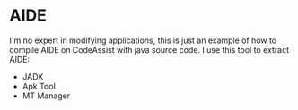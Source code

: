 # AIDE

I'm no expert in modifying applications, this is just an example of how to compile AIDE on CodeAssist with java source code. 
I use this tool to extract AIDE:
* JADX 
* Apk Tool 
* MT Manager
